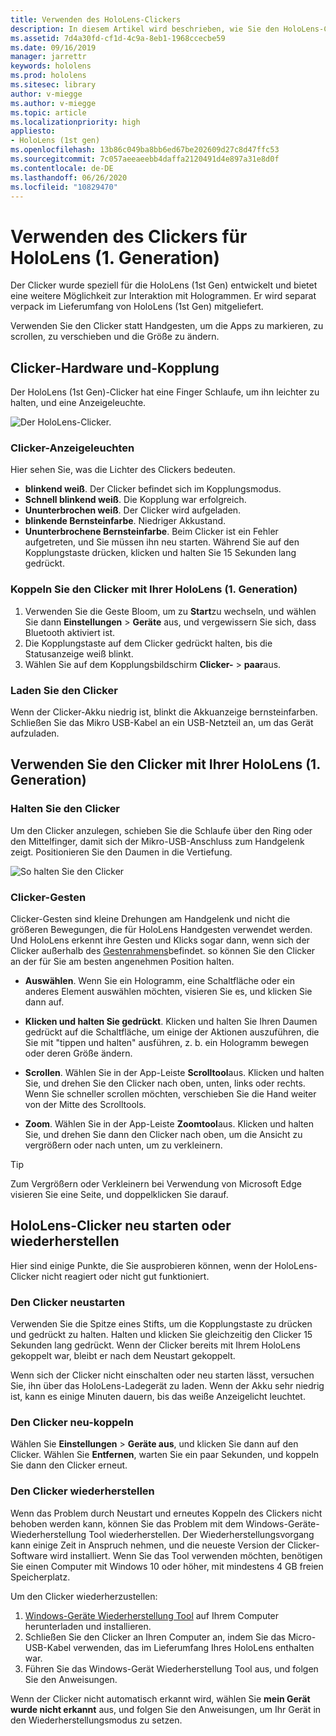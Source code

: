 ```yaml
---
title: Verwenden des HoloLens-Clickers
description: In diesem Artikel wird beschrieben, wie Sie den HoloLens-Clicker verwenden, einschließlich Clicker-Kopplung, laden und Wiederherstellung.
ms.assetid: 7d4a30fd-cf1d-4c9a-8eb1-1968ccecbe59
ms.date: 09/16/2019
manager: jarrettr
keywords: hololens
ms.prod: hololens
ms.sitesec: library
author: v-miegge
ms.author: v-miegge
ms.topic: article
ms.localizationpriority: high
appliesto:
- HoloLens (1st gen)
ms.openlocfilehash: 13b86c049ba8bb6ed67be202609d27c8d47ffc53
ms.sourcegitcommit: 7c057aeeaeebb4daffa2120491d4e897a31e8d0f
ms.contentlocale: de-DE
ms.lasthandoff: 06/26/2020
ms.locfileid: "10829470"
---
```

# Verwenden des Clickers für HoloLens (1. Generation)

Der Clicker wurde speziell für die HoloLens (1st Gen) entwickelt und bietet eine weitere Möglichkeit zur Interaktion mit Hologrammen. Er wird separat verpack im Lieferumfang von HoloLens (1st Gen) mitgeliefert. 

Verwenden Sie den Clicker statt Handgesten, um die Apps zu markieren, zu scrollen, zu verschieben und die Größe zu ändern.

## Clicker-Hardware und-Kopplung

Der HoloLens (1st Gen)-Clicker hat eine Finger Schlaufe, um ihn leichter zu halten, und eine Anzeigeleuchte.

![Der HoloLens-Clicker.](images/use-hololens-clicker-1.png)

### Clicker-Anzeigeleuchten

Hier sehen Sie, was die Lichter des Clickers bedeuten.

- **blinkend weiß**. Der Clicker befindet sich im Kopplungsmodus.
- **Schnell blinkend weiß**. Die Kopplung war erfolgreich.
- **Ununterbrochen weiß**. Der Clicker wird aufgeladen.
- **blinkende Bernsteinfarbe**. Niedriger Akkustand.
- **Ununterbrochene Bernsteinfarbe**. Beim Clicker ist ein Fehler aufgetreten, und Sie müssen ihn neu starten. Während Sie auf den Kopplungstaste drücken, klicken und halten Sie 15 Sekunden lang gedrückt.

### Koppeln Sie den Clicker mit Ihrer HoloLens (1. Generation)

1. Verwenden Sie die Geste Bloom, um zu **Start**zu wechseln, und wählen Sie dann **Einstellungen** > **Geräte** aus, und vergewissern Sie sich, dass Bluetooth aktiviert ist.
1. Die Kopplungstaste auf dem Clicker gedrückt halten, bis die Statusanzeige weiß blinkt.
1. Wählen Sie auf dem Kopplungsbildschirm **Clicker-** > **paar**aus.

### Laden Sie den Clicker

Wenn der Clicker-Akku niedrig ist, blinkt die Akkuanzeige bernsteinfarben.  Schließen Sie das Mikro USB-Kabel an ein USB-Netzteil an, um das Gerät aufzuladen.

## Verwenden Sie den Clicker mit Ihrer HoloLens (1. Generation)

### Halten Sie den Clicker

Um den Clicker anzulegen, schieben Sie die Schlaufe über den Ring oder den Mittelfinger, damit sich der Mikro-USB-Anschluss zum Handgelenk zeigt. Positionieren Sie den Daumen in die Vertiefung.

![So halten Sie den Clicker](images/use-hololens-clicker-2.png)

### Clicker-Gesten

Clicker-Gesten sind kleine Drehungen am Handgelenk und nicht die größeren Bewegungen, die für HoloLens Handgesten verwendet werden. Und HoloLens erkennt ihre Gesten und Klicks sogar dann, wenn sich der Clicker außerhalb des [Gestenrahmens](hololens1-basic-usage.md)befindet. so können Sie den Clicker an der für Sie am besten angenehmen Position halten.

- **Auswählen**. Wenn Sie ein Hologramm, eine Schaltfläche oder ein anderes Element auswählen möchten, visieren Sie es, und klicken Sie dann auf.

- **Klicken und halten Sie gedrückt**. Klicken und halten Sie Ihren Daumen gedrückt auf die Schaltfläche, um einige der Aktionen auszuführen, die Sie mit "tippen und halten" ausführen, z. b. ein Hologramm bewegen oder deren Größe ändern.

- **Scrollen**. Wählen Sie in der App-Leiste **Scrolltool**aus. Klicken und halten Sie, und drehen Sie den Clicker nach oben, unten, links oder rechts.  Wenn Sie schneller scrollen möchten, verschieben Sie die Hand weiter von der Mitte des Scrolltools.

- **Zoom**. Wählen Sie in der App-Leiste **Zoomtool**aus. Klicken und halten Sie, und drehen Sie dann den Clicker nach oben, um die Ansicht zu vergrößern oder nach unten, um zu verkleinern.

> [!TIP]
> Zum Vergrößern oder Verkleinern bei Verwendung von Microsoft Edge visieren Sie eine Seite, und doppelklicken Sie darauf.

## HoloLens-Clicker neu starten oder wiederherstellen

Hier sind einige Punkte, die Sie ausprobieren können, wenn der HoloLens-Clicker nicht reagiert oder nicht gut funktioniert.

### Den Clicker neustarten

Verwenden Sie die Spitze eines Stifts, um die Kopplungstaste zu drücken und gedrückt zu halten. Halten und klicken Sie gleichzeitig den Clicker 15 Sekunden lang gedrückt. Wenn der Clicker bereits mit Ihrem HoloLens gekoppelt war, bleibt er nach dem Neustart gekoppelt.

Wenn sich der Clicker nicht einschalten oder neu starten lässt, versuchen Sie, ihn über das HoloLens-Ladegerät zu laden. Wenn der Akku sehr niedrig ist, kann es einige Minuten dauern, bis das weiße Anzeigelicht leuchtet.

### Den Clicker neu-koppeln 

Wählen Sie **Einstellungen** > **Geräte aus**, und klicken Sie dann auf den Clicker. Wählen Sie **Entfernen**, warten Sie ein paar Sekunden, und koppeln Sie dann den Clicker erneut.

### Den Clicker wiederherstellen 

Wenn das Problem durch Neustart und erneutes Koppeln des Clickers nicht behoben werden kann, können Sie das Problem mit dem Windows-Geräte-Wiederherstellung Tool wiederherstellen. Der Wiederherstellungsvorgang kann einige Zeit in Anspruch nehmen, und die neueste Version der Clicker-Software wird installiert. Wenn Sie das Tool verwenden möchten, benötigen Sie einen Computer mit Windows 10 oder höher, mit mindestens 4 GB freien Speicherplatz.

Um den Clicker wiederherzustellen:

1. [Windows-Geräte Wiederherstellung Tool](https://dev.azure.com/ContentIdea/ContentIdea/_queries/query/8a004dbe-73f8-4a32-94bc-368fc2f2a895/) auf Ihrem Computer herunterladen und installieren.
1. Schließen Sie den Clicker an Ihren Computer an, indem Sie das Micro-USB-Kabel verwenden, das im Lieferumfang Ihres HoloLens enthalten war.
1. Führen Sie das Windows-Gerät Wiederherstellung Tool aus, und folgen Sie den Anweisungen.

Wenn der Clicker nicht automatisch erkannt wird, wählen Sie **mein Gerät wurde nicht erkannt** aus, und folgen Sie den Anweisungen, um Ihr Gerät in den Wiederherstellungsmodus zu setzen.
